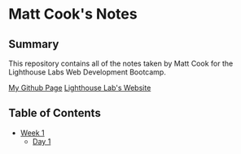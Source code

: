 # Matt Cook's Notes

## Summary

This repository contains all of the notes taken by Matt Cook for the Lighthouse Labs Web Development Bootcamp.

[My Github Page](https://github.com/MattccTO)
[Lighthouse Lab's Website](https://lighthouselabs.ca/)

## Table of Contents

* [Week 1](/Week_1)
  * [Day 1](Day_1)
